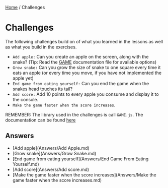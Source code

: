 [Home](../README.md) / Challenges

# Challenges

The following challenges build on of what you learned in the lessons as well as what you build in the exercises.

- `Add apple:` Can you create an apple on the screen, along with the snake? (Tip: Read the [GAME](../lib/documentation.md) documentation file for available options)
- `Grow snake:` Can you grow the size of snake to one square every time it eats an apple (or every time you move, if you have not implemented the apple yet)
- `End game from eating yourself:` Can you end the game when the snakes head touches its tail?
- `Add score:` Add 10 points to every apple you consume and display it to the console.
- `Make the game faster when the score increases`.

REMEMBER: The library used in the challenges is call `GAME.js`. The documentation can be found [here](../lib/documentation.md)

## Answers

- [Add apple](Answers/Add Apple.md)
- [Grow snake](Answers/Grow Snake.md)
- [End game from eating yourself](Answers/End Game From Eating Yourself.md)
- [Add score](Answers/Add score.md)
- [Make the game faster when the score increases](Answers/Make the game faster when the score increases.md)